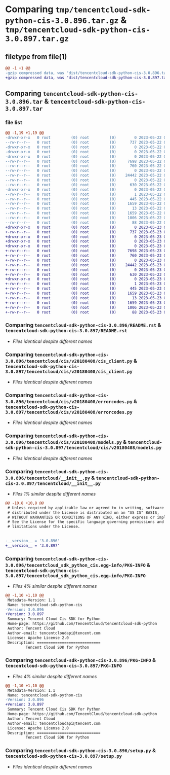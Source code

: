 # Comparing `tmp/tencentcloud-sdk-python-cis-3.0.896.tar.gz` & `tmp/tencentcloud-sdk-python-cis-3.0.897.tar.gz`

## filetype from file(1)

```diff
@@ -1 +1 @@
-gzip compressed data, was "dist/tencentcloud-sdk-python-cis-3.0.896.tar", last modified: Mon May 22 00:18:27 2023, max compression
+gzip compressed data, was "dist/tencentcloud-sdk-python-cis-3.0.897.tar", last modified: Tue May 23 02:17:34 2023, max compression
```

## Comparing `tencentcloud-sdk-python-cis-3.0.896.tar` & `tencentcloud-sdk-python-cis-3.0.897.tar`

### file list

```diff
@@ -1,19 +1,19 @@
-drwxr-xr-x   0 root         (0) root         (0)        0 2023-05-22 00:18:27.000000 tencentcloud-sdk-python-cis-3.0.896/
--rw-r--r--   0 root         (0) root         (0)      737 2023-05-22 00:18:27.000000 tencentcloud-sdk-python-cis-3.0.896/README.rst
-drwxr-xr-x   0 root         (0) root         (0)        0 2023-05-22 00:18:27.000000 tencentcloud-sdk-python-cis-3.0.896/tencentcloud/
-drwxr-xr-x   0 root         (0) root         (0)        0 2023-05-22 00:18:27.000000 tencentcloud-sdk-python-cis-3.0.896/tencentcloud/cis/
-drwxr-xr-x   0 root         (0) root         (0)        0 2023-05-22 00:18:27.000000 tencentcloud-sdk-python-cis-3.0.896/tencentcloud/cis/v20180408/
--rw-r--r--   0 root         (0) root         (0)     7698 2023-05-22 00:18:27.000000 tencentcloud-sdk-python-cis-3.0.896/tencentcloud/cis/v20180408/cis_client.py
--rw-r--r--   0 root         (0) root         (0)      760 2023-05-22 00:18:27.000000 tencentcloud-sdk-python-cis-3.0.896/tencentcloud/cis/v20180408/errorcodes.py
--rw-r--r--   0 root         (0) root         (0)        0 2023-05-22 00:18:27.000000 tencentcloud-sdk-python-cis-3.0.896/tencentcloud/cis/v20180408/__init__.py
--rw-r--r--   0 root         (0) root         (0)    24442 2023-05-22 00:18:27.000000 tencentcloud-sdk-python-cis-3.0.896/tencentcloud/cis/v20180408/models.py
--rw-r--r--   0 root         (0) root         (0)        0 2023-05-22 00:18:27.000000 tencentcloud-sdk-python-cis-3.0.896/tencentcloud/cis/__init__.py
--rw-r--r--   0 root         (0) root         (0)      630 2023-05-22 00:18:27.000000 tencentcloud-sdk-python-cis-3.0.896/tencentcloud/__init__.py
-drwxr-xr-x   0 root         (0) root         (0)        0 2023-05-22 00:18:27.000000 tencentcloud-sdk-python-cis-3.0.896/tencentcloud_sdk_python_cis.egg-info/
--rw-r--r--   0 root         (0) root         (0)        1 2023-05-22 00:18:27.000000 tencentcloud-sdk-python-cis-3.0.896/tencentcloud_sdk_python_cis.egg-info/dependency_links.txt
--rw-r--r--   0 root         (0) root         (0)      445 2023-05-22 00:18:27.000000 tencentcloud-sdk-python-cis-3.0.896/tencentcloud_sdk_python_cis.egg-info/SOURCES.txt
--rw-r--r--   0 root         (0) root         (0)     1659 2023-05-22 00:18:27.000000 tencentcloud-sdk-python-cis-3.0.896/tencentcloud_sdk_python_cis.egg-info/PKG-INFO
--rw-r--r--   0 root         (0) root         (0)       13 2023-05-22 00:18:27.000000 tencentcloud-sdk-python-cis-3.0.896/tencentcloud_sdk_python_cis.egg-info/top_level.txt
--rw-r--r--   0 root         (0) root         (0)     1659 2023-05-22 00:18:27.000000 tencentcloud-sdk-python-cis-3.0.896/PKG-INFO
--rw-r--r--   0 root         (0) root         (0)     1006 2023-05-22 00:18:27.000000 tencentcloud-sdk-python-cis-3.0.896/setup.py
--rw-r--r--   0 root         (0) root         (0)       88 2023-05-22 00:18:27.000000 tencentcloud-sdk-python-cis-3.0.896/setup.cfg
+drwxr-xr-x   0 root         (0) root         (0)        0 2023-05-23 02:17:34.000000 tencentcloud-sdk-python-cis-3.0.897/
+-rw-r--r--   0 root         (0) root         (0)      737 2023-05-23 02:17:34.000000 tencentcloud-sdk-python-cis-3.0.897/README.rst
+drwxr-xr-x   0 root         (0) root         (0)        0 2023-05-23 02:17:34.000000 tencentcloud-sdk-python-cis-3.0.897/tencentcloud/
+drwxr-xr-x   0 root         (0) root         (0)        0 2023-05-23 02:17:34.000000 tencentcloud-sdk-python-cis-3.0.897/tencentcloud/cis/
+drwxr-xr-x   0 root         (0) root         (0)        0 2023-05-23 02:17:34.000000 tencentcloud-sdk-python-cis-3.0.897/tencentcloud/cis/v20180408/
+-rw-r--r--   0 root         (0) root         (0)     7698 2023-05-23 02:17:34.000000 tencentcloud-sdk-python-cis-3.0.897/tencentcloud/cis/v20180408/cis_client.py
+-rw-r--r--   0 root         (0) root         (0)      760 2023-05-23 02:17:34.000000 tencentcloud-sdk-python-cis-3.0.897/tencentcloud/cis/v20180408/errorcodes.py
+-rw-r--r--   0 root         (0) root         (0)        0 2023-05-23 02:17:34.000000 tencentcloud-sdk-python-cis-3.0.897/tencentcloud/cis/v20180408/__init__.py
+-rw-r--r--   0 root         (0) root         (0)    24442 2023-05-23 02:17:34.000000 tencentcloud-sdk-python-cis-3.0.897/tencentcloud/cis/v20180408/models.py
+-rw-r--r--   0 root         (0) root         (0)        0 2023-05-23 02:17:34.000000 tencentcloud-sdk-python-cis-3.0.897/tencentcloud/cis/__init__.py
+-rw-r--r--   0 root         (0) root         (0)      630 2023-05-23 02:17:34.000000 tencentcloud-sdk-python-cis-3.0.897/tencentcloud/__init__.py
+drwxr-xr-x   0 root         (0) root         (0)        0 2023-05-23 02:17:34.000000 tencentcloud-sdk-python-cis-3.0.897/tencentcloud_sdk_python_cis.egg-info/
+-rw-r--r--   0 root         (0) root         (0)        1 2023-05-23 02:17:34.000000 tencentcloud-sdk-python-cis-3.0.897/tencentcloud_sdk_python_cis.egg-info/dependency_links.txt
+-rw-r--r--   0 root         (0) root         (0)      445 2023-05-23 02:17:34.000000 tencentcloud-sdk-python-cis-3.0.897/tencentcloud_sdk_python_cis.egg-info/SOURCES.txt
+-rw-r--r--   0 root         (0) root         (0)     1659 2023-05-23 02:17:34.000000 tencentcloud-sdk-python-cis-3.0.897/tencentcloud_sdk_python_cis.egg-info/PKG-INFO
+-rw-r--r--   0 root         (0) root         (0)       13 2023-05-23 02:17:34.000000 tencentcloud-sdk-python-cis-3.0.897/tencentcloud_sdk_python_cis.egg-info/top_level.txt
+-rw-r--r--   0 root         (0) root         (0)     1659 2023-05-23 02:17:34.000000 tencentcloud-sdk-python-cis-3.0.897/PKG-INFO
+-rw-r--r--   0 root         (0) root         (0)     1006 2023-05-23 02:17:34.000000 tencentcloud-sdk-python-cis-3.0.897/setup.py
+-rw-r--r--   0 root         (0) root         (0)       88 2023-05-23 02:17:34.000000 tencentcloud-sdk-python-cis-3.0.897/setup.cfg
```

### Comparing `tencentcloud-sdk-python-cis-3.0.896/README.rst` & `tencentcloud-sdk-python-cis-3.0.897/README.rst`

 * *Files identical despite different names*

### Comparing `tencentcloud-sdk-python-cis-3.0.896/tencentcloud/cis/v20180408/cis_client.py` & `tencentcloud-sdk-python-cis-3.0.897/tencentcloud/cis/v20180408/cis_client.py`

 * *Files identical despite different names*

### Comparing `tencentcloud-sdk-python-cis-3.0.896/tencentcloud/cis/v20180408/errorcodes.py` & `tencentcloud-sdk-python-cis-3.0.897/tencentcloud/cis/v20180408/errorcodes.py`

 * *Files identical despite different names*

### Comparing `tencentcloud-sdk-python-cis-3.0.896/tencentcloud/cis/v20180408/models.py` & `tencentcloud-sdk-python-cis-3.0.897/tencentcloud/cis/v20180408/models.py`

 * *Files identical despite different names*

### Comparing `tencentcloud-sdk-python-cis-3.0.896/tencentcloud/__init__.py` & `tencentcloud-sdk-python-cis-3.0.897/tencentcloud/__init__.py`

 * *Files 1% similar despite different names*

```diff
@@ -10,8 +10,8 @@
 # Unless required by applicable law or agreed to in writing, software
 # distributed under the License is distributed on an "AS IS" BASIS,
 # WITHOUT WARRANTIES OR CONDITIONS OF ANY KIND, either express or implied.
 # See the License for the specific language governing permissions and
 # limitations under the License.
 
 
-__version__ = '3.0.896'
+__version__ = '3.0.897'
```

### Comparing `tencentcloud-sdk-python-cis-3.0.896/tencentcloud_sdk_python_cis.egg-info/PKG-INFO` & `tencentcloud-sdk-python-cis-3.0.897/tencentcloud_sdk_python_cis.egg-info/PKG-INFO`

 * *Files 4% similar despite different names*

```diff
@@ -1,10 +1,10 @@
 Metadata-Version: 1.1
 Name: tencentcloud-sdk-python-cis
-Version: 3.0.896
+Version: 3.0.897
 Summary: Tencent Cloud Cis SDK for Python
 Home-page: https://github.com/TencentCloud/tencentcloud-sdk-python
 Author: Tencent Cloud
 Author-email: tencentcloudapi@tencent.com
 License: Apache License 2.0
 Description: ============================
         Tencent Cloud SDK for Python
```

### Comparing `tencentcloud-sdk-python-cis-3.0.896/PKG-INFO` & `tencentcloud-sdk-python-cis-3.0.897/PKG-INFO`

 * *Files 4% similar despite different names*

```diff
@@ -1,10 +1,10 @@
 Metadata-Version: 1.1
 Name: tencentcloud-sdk-python-cis
-Version: 3.0.896
+Version: 3.0.897
 Summary: Tencent Cloud Cis SDK for Python
 Home-page: https://github.com/TencentCloud/tencentcloud-sdk-python
 Author: Tencent Cloud
 Author-email: tencentcloudapi@tencent.com
 License: Apache License 2.0
 Description: ============================
         Tencent Cloud SDK for Python
```

### Comparing `tencentcloud-sdk-python-cis-3.0.896/setup.py` & `tencentcloud-sdk-python-cis-3.0.897/setup.py`

 * *Files identical despite different names*

